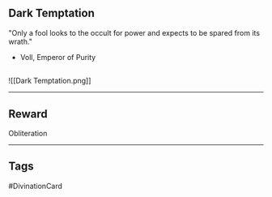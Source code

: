 ## Dark Temptation
"Only a fool looks to the occult for power and expects to be spared from its wrath." 
- Voll, Emperor of Purity
## 
![[Dark Temptation.png]]

---
## Reward
Obliteration

---
## Tags
#DivinationCard